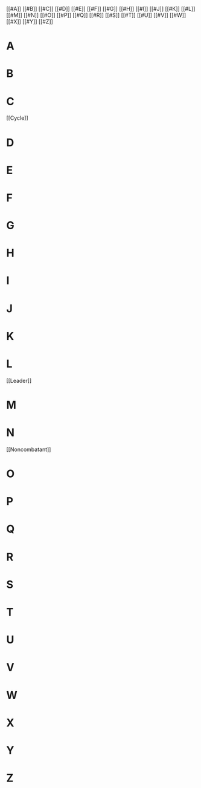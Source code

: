 [[#A]]	[[#B]]	[[#C]]	[[#D]]	[[#E]]	[[#F]]	[[#G]]	[[#H]]	[[#I]]	[[#J]]	[[#K]]
[[#L]]	[[#M]]	[[#N]]	[[#O]]	[[#P]]	[[#Q]]	[[#R]]	[[#S]]	[[#T]]	[[#U]]	[[#V]]
[[#W]]	[[#X]]	[[#Y]]	[[#Z]]

# A
# B
# C
[[Cycle]]
# D
# E
# F
# G
# H
# I
# J
# K
# L
[[Leader]]

# M
# N
[[Noncombatant]]

# O
# P
# Q
# R
# S
# T
# U
# V
# W
# X
# Y
# Z